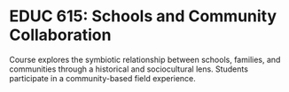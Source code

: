 # EDUC 615: Schools and Community Collaboration

Course explores the symbiotic relationship between schools, families, and communities through a historical and sociocultural lens. Students participate in a community-based field experience.